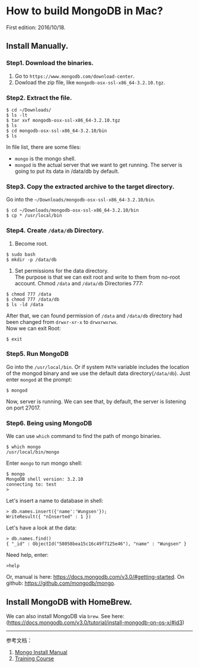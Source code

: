 # How to build MongoDB in Mac?
First edition: 2016/10/18.

## Install Manually.
### Step1. Download the binaries.
1. Go to `https://www.mongodb.com/download-center`.
2. Dowload the zip file, like `mongodb-osx-ssl-x86_64-3.2.10.tgz`.

### Step2. Extract the file.  
```
$ cd ~/Downloads/
$ ls -lt
$ tar xvf mongodb-osx-ssl-x86_64-3.2.10.tgz
$ ls
$ cd mongodb-osx-ssl-x86_64-3.2.10/bin
$ ls
```
In file list, there are some files:
* `mongo` is the mongo shell.
* `mongod` is the actual server that we want to get running. The server is going to put its data in /data/db by default.

### Step3. Copy the extracted archive to the target directory.
Go into the `~/Downloads/mongodb-osx-ssl-x86_64-3.2.10/bin`.
```
$ cd ~/Downloads/mongodb-osx-ssl-x86_64-3.2.10/bin
$ cp * /usr/local/bin
```

### Step4. Create `/data/db` Directory.
1. Become root.
```
$ sudo bash
$ mkdir -p /data/db
```
1. Set permissions for the data directory.  
The purpose is that we can exit root and write to them from no-root account. Chmod `/data` and `/data/db` Directories 777:
```
$ chmod 777 /data
$ chmod 777 /data/db
$ ls -ld /data
```
After that, we can found permission of `/data` and `/data/db` directory had been changed from `drwxr-xr-x` to `drwxrwxrwx`.  
Now we can exit Root:
```
$ exit
```

### Step5. Run MongoDB
Go into the `/usr/local/bin`. Or if system `PATH` variable includes the location of the mongod binary and we use the default data directory(`/data/db`).
Just enter `mongod` at the prompt:
```
$ mongod
```
Now, server is running. We can see that, by default, the server is listening on port 27017.

### Step6. Being using MongoDB
We can use `which` command to find the path of mongo binaries.
```
$ which mongo
/usr/local/bin/mongo
```
Enter `mongo` to run mongo shell:
```
$ mongo
MongoDB shell version: 3.2.10
connecting to: test
>
```
Let's insert a name to database in shell:
```
> db.names.insert({'name':'Wungsen'});
WriteResult({ "nInserted" : 1 })
```
Let's have a look at the data:
```
> db.names.find()
{ "_id" : ObjectId("58058bea15c16c49f7125e46"), "name" : "Wungsen" }
```
Need help, enter:
```
>help
```
Or, manual is here: https://docs.mongodb.com/v3.0/#getting-started.
On github: https://github.com/mongodb/mongo.

## Install MongoDB with HomeBrew.
We can also install MongoDB via `brew`. See here:  
(https://docs.mongodb.com/v3.0/tutorial/install-mongodb-on-os-x/#id3)

---
参考文档：  
1. [Mongo Install Manual](https://docs.mongodb.com/v3.0/tutorial/install-mongodb-on-os-x/)  
1. [Training Course](https://university.mongodb.com/Week_1_Introduction/568c46c8d8ca390830d6eb57/vertical_ef14cae65834)

